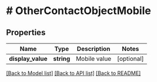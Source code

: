 # # OtherContactObjectMobile

## Properties

Name | Type | Description | Notes
------------ | ------------- | ------------- | -------------
**display_value** | **string** | Mobile value | [optional]

[[Back to Model list]](../../README.md#models) [[Back to API list]](../../README.md#endpoints) [[Back to README]](../../README.md)
